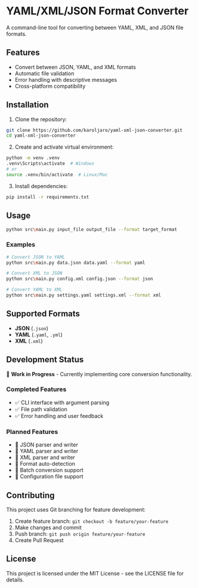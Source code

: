 # YAML/XML/JSON Format Converter

A command-line tool for converting between YAML, XML, and JSON file formats.

## Features

- Convert between JSON, YAML, and XML formats
- Automatic file validation
- Error handling with descriptive messages
- Cross-platform compatibility

## Installation

1. Clone the repository:
```bash
git clone https://github.com/karoljaro/yaml-xml-json-converter.git
cd yaml-xml-json-converter
```

2. Create and activate virtual environment:
```bash
python -m venv .venv
.venv\Scripts\activate  # Windows
# or
source .venv/bin/activate  # Linux/Mac
```

3. Install dependencies:
```bash
pip install -r requirements.txt
```

## Usage

```bash
python src\main.py input_file output_file --format target_format
```

### Examples

```bash
# Convert JSON to YAML
python src\main.py data.json data.yaml --format yaml

# Convert XML to JSON
python src\main.py config.xml config.json --format json

# Convert YAML to XML
python src\main.py settings.yaml settings.xml --format xml
```

## Supported Formats

- **JSON** (`.json`)
- **YAML** (`.yaml`, `.yml`)
- **XML** (`.xml`)

## Development Status

🚧 **Work in Progress** - Currently implementing core conversion functionality.

### Completed Features
- ✅ CLI interface with argument parsing
- ✅ File path validation
- ✅ Error handling and user feedback

### Planned Features
- 🔄 JSON parser and writer
- 🔄 YAML parser and writer
- 🔄 XML parser and writer
- 🔄 Format auto-detection
- 🔄 Batch conversion support
- 🔄 Configuration file support

## Contributing

This project uses Git branching for feature development:

1. Create feature branch: `git checkout -b feature/your-feature`
2. Make changes and commit
3. Push branch: `git push origin feature/your-feature`
4. Create Pull Request

## License

This project is licensed under the MIT License - see the LICENSE file for details.
